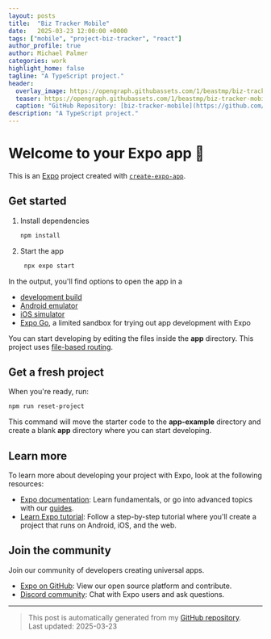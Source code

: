 ```yaml
---
layout: posts
title:  "Biz Tracker Mobile"
date:   2025-03-23 12:00:00 +0000
tags: ["mobile", "project-biz-tracker", "react"]
author_profile: true
author: Michael Palmer
categories: work
highlight_home: false
tagline: "A TypeScript project."
header:
  overlay_image: https://opengraph.githubassets.com/1/beastmp/biz-tracker-mobile
  teaser: https://opengraph.githubassets.com/1/beastmp/biz-tracker-mobile
  caption: "GitHub Repository: [biz-tracker-mobile](https://github.com/beastmp/biz-tracker-mobile)"
description: "A TypeScript project."
---
```


# Welcome to your Expo app 👋

This is an [Expo](https://expo.dev) project created with [`create-expo-app`](https://www.npmjs.com/package/create-expo-app).

## Get started

1. Install dependencies

   ```bash
   npm install
   ```

2. Start the app

   ```bash
    npx expo start
   ```

In the output, you'll find options to open the app in a

- [development build](https://docs.expo.dev/develop/development-builds/introduction/)
- [Android emulator](https://docs.expo.dev/workflow/android-studio-emulator/)
- [iOS simulator](https://docs.expo.dev/workflow/ios-simulator/)
- [Expo Go](https://expo.dev/go), a limited sandbox for trying out app development with Expo

You can start developing by editing the files inside the **app** directory. This project uses [file-based routing](https://docs.expo.dev/router/introduction).

## Get a fresh project

When you're ready, run:

```bash
npm run reset-project
```

This command will move the starter code to the **app-example** directory and create a blank **app** directory where you can start developing.

## Learn more

To learn more about developing your project with Expo, look at the following resources:

- [Expo documentation](https://docs.expo.dev/): Learn fundamentals, or go into advanced topics with our [guides](https://docs.expo.dev/guides).
- [Learn Expo tutorial](https://docs.expo.dev/tutorial/introduction/): Follow a step-by-step tutorial where you'll create a project that runs on Android, iOS, and the web.

## Join the community

Join our community of developers creating universal apps.

- [Expo on GitHub](https://github.com/expo/expo): View our open source platform and contribute.
- [Discord community](https://chat.expo.dev): Chat with Expo users and ask questions.


---


> This post is automatically generated from my [GitHub repository](https://github.com/beastmp/biz-tracker-mobile).  
> Last updated: 2025-03-23

